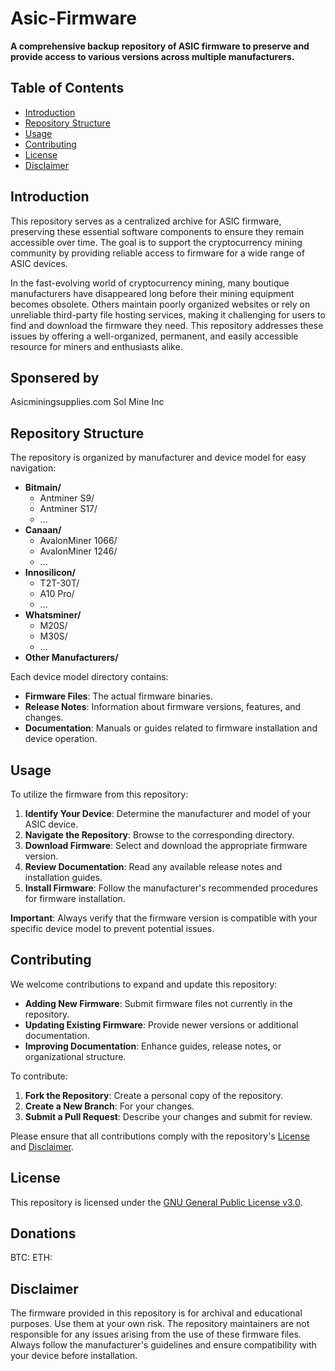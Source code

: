 # Asic-Firmware

**A comprehensive backup repository of ASIC firmware to preserve and provide access to various versions across multiple manufacturers.**

## Table of Contents

- [Introduction](#introduction)
- [Repository Structure](#repository-structure)
- [Usage](#usage)
- [Contributing](#contributing)
- [License](#license)
- [Disclaimer](#disclaimer)

## Introduction

This repository serves as a centralized archive for ASIC firmware, preserving these essential software components to ensure they remain accessible over time. The goal is to support the cryptocurrency mining community by providing reliable access to firmware for a wide range of ASIC devices.

In the fast-evolving world of cryptocurrency mining, many boutique manufacturers have disappeared long before their mining equipment becomes obsolete. Others maintain poorly organized websites or rely on unreliable third-party file hosting services, making it challenging for users to find and download the firmware they need. This repository addresses these issues by offering a well-organized, permanent, and easily accessible resource for miners and enthusiasts alike.

## Sponsered by
Asicminingsupplies.com
Sol Mine Inc

## Repository Structure

The repository is organized by manufacturer and device model for easy navigation:

- **Bitmain/**
  - Antminer S9/
  - Antminer S17/
  - ...
- **Canaan/**
  - AvalonMiner 1066/
  - AvalonMiner 1246/
  - ...
- **Innosilicon/**
  - T2T-30T/
  - A10 Pro/
  - ...
- **Whatsminer/**
  - M20S/
  - M30S/
  - ...
- **Other Manufacturers/**

Each device model directory contains:

- **Firmware Files**: The actual firmware binaries.
- **Release Notes**: Information about firmware versions, features, and changes.
- **Documentation**: Manuals or guides related to firmware installation and device operation.

## Usage

To utilize the firmware from this repository:

1. **Identify Your Device**: Determine the manufacturer and model of your ASIC device.
2. **Navigate the Repository**: Browse to the corresponding directory.
3. **Download Firmware**: Select and download the appropriate firmware version.
4. **Review Documentation**: Read any available release notes and installation guides.
5. **Install Firmware**: Follow the manufacturer's recommended procedures for firmware installation.

**Important**: Always verify that the firmware version is compatible with your specific device model to prevent potential issues.

## Contributing

We welcome contributions to expand and update this repository:

- **Adding New Firmware**: Submit firmware files not currently in the repository.
- **Updating Existing Firmware**: Provide newer versions or additional documentation.
- **Improving Documentation**: Enhance guides, release notes, or organizational structure.

To contribute:

1. **Fork the Repository**: Create a personal copy of the repository.
2. **Create a New Branch**: For your changes.
3. **Submit a Pull Request**: Describe your changes and submit for review.

Please ensure that all contributions comply with the repository's [License](#license) and [Disclaimer](#disclaimer).

## License

This repository is licensed under the [GNU General Public License v3.0](LICENSE).

## Donations
BTC:
ETH:

## Disclaimer

The firmware provided in this repository is for archival and educational purposes. Use them at your own risk. The repository maintainers are not responsible for any issues arising from the use of these firmware files. Always follow the manufacturer's guidelines and ensure compatibility with your device before installation.
